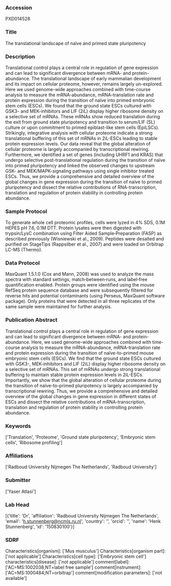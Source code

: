 ### Accession
PXD014528

### Title
The translational landscape of naïve and primed state pluripotency

### Description
Translational control plays a central role in regulation of gene expression and can lead to significant divergence between mRNA- and protein-abundance. The translational landscape of early mammalian development and its impact on cellular proteome, however, remains largely un-explored. Here we used genome-wide approaches combined with time-course analysis to measure the mRNA-abundance, mRNA-translation rate and protein expression during the transition of naïve into primed embryonic stem cells (ESCs). We found that the ground state ESCs cultured with GSK3- and MEK-inhibitors and LIF (2iL) display higher ribosome density on a selective set of mRNAs. These mRNAs show reduced translation during the exit from ground state pluripotency and transition to serum/LIF (SL) culture or upon commitment to primed epiblast-like stem cells (EpiLSCs). Strikingly, integrative analysis with cellular proteome indicate a strong translational buffering of this set of mRNAs in 2iL-ESCs leading to stable protein expression levels. Our data reveal that the global alteration of cellular proteome is largely accompanied by transcriptional rewiring. Furthermore, we identified a set of genes (including UHRF1 and KRAS) that undergo selective post-translational regulation during the transition of naïve into primed pluripotency and linked the observed changes to upstream GSK- and MEK/MAPK-signaling pathways using single inhibitor treated ESCs. Thus, we provide a comprehensive and detailed overview of the global changes in gene expression during the transition of naïve to primed pluripotency and dissect the relative contributions of RNA-transcription, translation and regulation of protein stability in controlling protein abundance.

### Sample Protocol
To generate whole cell proteomic profiles, cells were lyzed in 4% SDS, 0.1M HEPES pH 7.6, 0.1M DTT. Protein lysates were then digested with trypsin/LysC combination using Filter Aided Sample‐Preparation (FASP) as described previously (Wisniewski et al., 2009). Peptides were desalted and purified on StageTips (Rappsilber et al., 2007) and were loaded on Orbitrap LC-MS (Thermo).

### Data Protocol
MaxQuant 1.5.1.0 (Cox and Mann, 2008) was used to analyze the mass spectra with standard settings, match‐between‐runs, and label‐free quantification enabled. Protein groups were identified using the mouse RefSeq protein sequence database and were subsequently filtered for reverse hits and potential contaminants (using Perseus, MaxQuant software package). Only proteins that were detected in all three replicates of the same sample were maintained for further analysis.

### Publication Abstract
Translational control plays a central role in regulation of gene expression and can lead to significant divergence between mRNA- and protein-abundance. Here, we used genome-wide approaches combined with time-course analysis to measure the mRNA-abundance, mRNA-translation rate and protein expression during the transition of na&#xef;ve-to-primed mouse embryonic stem cells (ESCs). We find that the ground state ESCs cultured with GSK3-, MEK-inhibitors and LIF (2iL) display higher ribosome density on a selective set of mRNAs. This set of mRNAs undergo strong translational buffering to maintain stable protein expression levels in 2iL-ESCs. Importantly, we show that the global alteration of cellular proteome during the transition of na&#xef;ve-to-primed pluripotency is largely accompanied by transcriptional rewiring. Thus, we provide a comprehensive and detailed overview of the global changes in gene expression in different states of ESCs and dissect the relative contributions of mRNA-transcription, translation and regulation of protein stability in controlling protein abundance.

### Keywords
['Translation', 'Proteome', 'Ground state pluripotency', 'Embryonic stem cells', 'Ribosome profiling']

### Affiliations
['Radboud University Nijmegen The Netherlands', 'Radboud University']

### Submitter
['Yaser Atlasi']

### Lab Head
[{'title': 'Dr', 'affiliation': 'Radboud University Nijmegen The Netherlands', 'email': 'h.stunnenberg@ncmls.ru.nl', 'country': '', 'orcid': '', 'name': 'Henk Stunnenberg', 'id': '150830100'}]

### SDRF
Characteristics[organism]: ['Mus musculus']
Characteristics[organism part]: ['not applicable']
Characteristics[cell type]: ['Embryonic stem cell']
characteristics[disease]: ['not applicable']
comment[label]: ['AC=MS:1002038;NT=label free sample']
comment[instrument]: ['AC=MS:1000484;NT=orbitrap']
comment[modification parameters]: ['not available']

